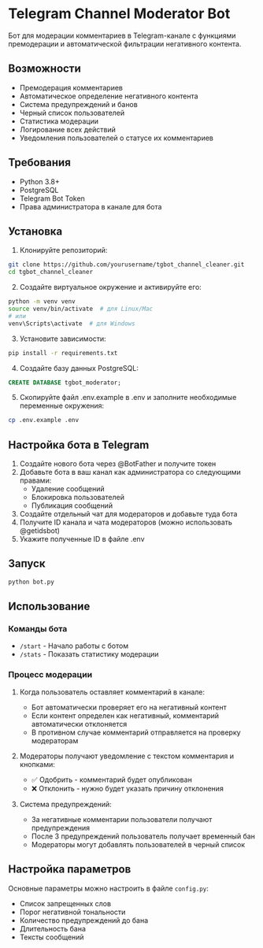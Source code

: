 # Telegram Channel Moderator Bot

Бот для модерации комментариев в Telegram-канале с функциями премодерации и автоматической фильтрации негативного контента.

## Возможности

- Премодерация комментариев
- Автоматическое определение негативного контента
- Система предупреждений и банов
- Черный список пользователей
- Статистика модерации
- Логирование всех действий
- Уведомления пользователей о статусе их комментариев

## Требования

- Python 3.8+
- PostgreSQL
- Telegram Bot Token
- Права администратора в канале для бота

## Установка

1. Клонируйте репозиторий:
```bash
git clone https://github.com/yourusername/tgbot_channel_cleaner.git
cd tgbot_channel_cleaner
```

2. Создайте виртуальное окружение и активируйте его:
```bash
python -m venv venv
source venv/bin/activate  # для Linux/Mac
# или
venv\Scripts\activate  # для Windows
```

3. Установите зависимости:
```bash
pip install -r requirements.txt
```

4. Создайте базу данных PostgreSQL:
```sql
CREATE DATABASE tgbot_moderator;
```

5. Скопируйте файл .env.example в .env и заполните необходимые переменные окружения:
```bash
cp .env.example .env
```

## Настройка бота в Telegram

1. Создайте нового бота через @BotFather и получите токен
2. Добавьте бота в ваш канал как администратора со следующими правами:
   - Удаление сообщений
   - Блокировка пользователей
   - Публикация сообщений
3. Создайте отдельный чат для модераторов и добавьте туда бота
4. Получите ID канала и чата модераторов (можно использовать @getidsbot)
5. Укажите полученные ID в файле .env

## Запуск

```bash
python bot.py
```

## Использование

### Команды бота

- `/start` - Начало работы с ботом
- `/stats` - Показать статистику модерации

### Процесс модерации

1. Когда пользователь оставляет комментарий в канале:
   - Бот автоматически проверяет его на негативный контент
   - Если контент определен как негативный, комментарий автоматически отклоняется
   - В противном случае комментарий отправляется на проверку модераторам

2. Модераторы получают уведомление с текстом комментария и кнопками:
   - ✅ Одобрить - комментарий будет опубликован
   - ❌ Отклонить - нужно будет указать причину отклонения

3. Система предупреждений:
   - За негативные комментарии пользователи получают предупреждения
   - После 3 предупреждений пользователь получает временный бан
   - Модераторы могут добавлять пользователей в черный список

## Настройка параметров

Основные параметры можно настроить в файле `config.py`:
- Список запрещенных слов
- Порог негативной тональности
- Количество предупреждений до бана
- Длительность бана
- Тексты сообщений 